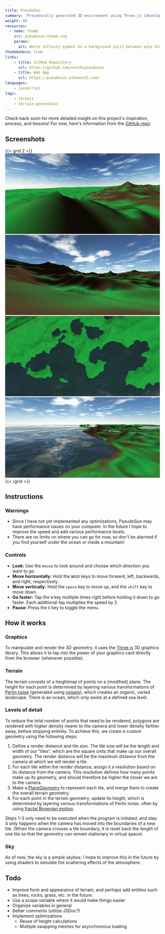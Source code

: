 ```yaml
---
title: PseudoSun
summary: "Procedurally generated 3D environment using Three.js (development paused)"
weight: 90
resources:
  - name: thumb
    src: pseudosun-thumb.svg
    params:
      alt: White infinity symbol on a background split between pale blue and green.
thumbAsHero: true
links:
    - title: GitHub Repository
      url: https://github.com/evoth/pseudosun
    - title: Web App
      url: https://pseudosun.ethanvoth.com/
languages:
    - javascript
tags:
    - threejs
    - terrain-generation
---
```


Check back soon for more detailed insight on this project's inspiration, process, and lessons! For now, here's information from the [GitHub repo](https://github.com/evoth/pseudosun):

## Screenshots
{{< grid 2 >}}
[![PseudoSun screenshot 1](screenshots/screenshot_1.png)](screenshots/screenshot_1.png)
[![PseudoSun screenshot 2](screenshots/screenshot_2.png)](screenshots/screenshot_2.png)
[![PseudoSun screenshot 3](screenshots/screenshot_3.png)](screenshots/screenshot_3.png)
[![PseudoSun screenshot 4](screenshots/screenshot_4.png)](screenshots/screenshot_4.png)
{{< /grid >}}

## Instructions

### Warnings
- Since I have not yet implemented any optimizations, PseudoSun may have performance issues on your computer. In the future I hope to improve the speed and add various performance levels.
- There are no limits on where you can go for now, so don't be alarmed if you find yourself under the ocean or inside a mountain!

### Controls
- **Look:** Use the `mouse` to look around and choose which direction you want to go.
- **Move horizontally:** Hold the `WASD` keys to move forward, left, backwards, and right, respectively.
- **Move vertically:** Hold the `space` key to move up, and the `shift` key to move down.
- **Go faster:** Tap the `W` key multiple times right before holding it down to go faster. Each additional tap multiplies the speed by 2.
- **Pause:** Press the `E` key to toggle the menu.

## How it works

### Graphics
To manipulate and render the 3D geometry, it uses the [Three.js](https://threejs.org) 3D graphics library. This allows it to tap into the power of your graphics card directly from the browser (whenever possible).

### Terrain
The terrain consists of a heightmap of points on a (modified) plane. The height for each point is determined by layering various transformations of [Perlin noise](https://en.wikipedia.org/wiki/Perlin_noise) (generated using [noisejs](https://github.com/josephg/noisejs)), which creates an organic, varied landscape. There is an ocean, which only exists at a defined sea level.

### Levels of detail
To reduce the total number of points that need to be rendered, polygons are rendered with higher density nearer to the camera and lower density farther away, before stopping entirely. To achieve this, we create a custom geometry using the following steps:

1. Define a render distance and tile size. The tile size will be the length and width of our "tiles", which are the square units that make up our overall geometry. The render distance will be the maximum distance from the camera at which we will render a tile.
2. For each tile within the render distance, assign it a resolution based on its distance from the camera. This resolution defines how many points make up its geometry, and should therefore be higher the closer we are to the camera.
3. Make a [PlaneGeometry](https://threejs.org/docs/#api/en/geometries/PlaneGeometry) to represent each tile, and merge them to create the overall terrain geometry.
4. For each point in the terrain geometry, update its height, which is determined by layering various transformations of Perlin noise, often by using [fractal Brownian motion](https://thebookofshaders.com/13/).

Steps 1-3 only need to be executed when the program is initiated, and step 4 only happens when the camera has moved into the boundaries of a new tile. (When the camera crosses a tile boundary, it is reset back the length of one tile so that the geometry can remain stationary in virtual space).

### Sky
As of now, the sky is a simple skybox. I hope to improve this in the future by using shaders to simulate the scattering effects of the atmosphere.

## Todo
- Improve form and appearance of terrain, and perhaps add entities such as trees, rocks, grass, etc. in the future.
- Use a scope variable where it would make things easier
- Organize variables in general
- Better comments (utilize JSDoc?)
- Implement optimizations
   - Reuse of height calculations
   - Multiple swapping meshes for asynchronous loading